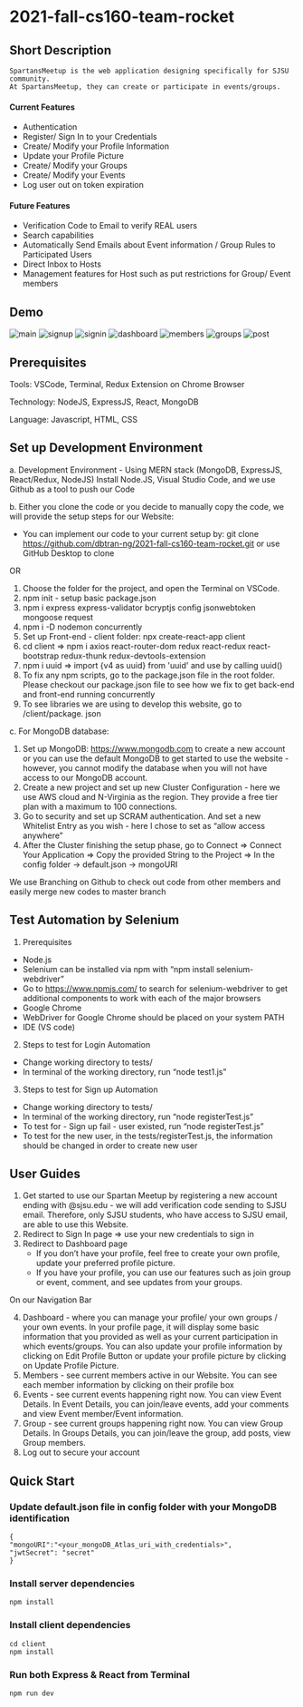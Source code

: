 # 2021-fall-cs160-team-rocket
## Short Description
    SpartansMeetup is the web application designing specifically for SJSU community.
    At SpartansMeetup, they can create or participate in events/groups. 
#### Current Features
- Authentication
- Register/ Sign In to your Credentials
- Create/ Modify your Profile Information
- Update your Profile Picture
- Create/ Modify your Groups
- Create/ Modify your Events
- Log user out on token expiration
#### Future Features
- Verification Code to Email to verify REAL users
- Search capabilities
- Automatically Send Emails about Event information / Group Rules to Participated Users
- Direct Inbox to Hosts
- Management features for Host such as put restrictions for Group/ Event members

## Demo
![main](https://user-images.githubusercontent.com/70964027/144965663-1ae73be1-e174-47b0-96ec-8ea3ae5ea175.png)
![signup](https://user-images.githubusercontent.com/70964027/144965602-c0d64d95-3d5b-48e0-94d2-b0fb978a14ff.png)
![signin](https://user-images.githubusercontent.com/70964027/144965658-4aa2fa45-8646-4130-87d6-b5c64c48da53.png)
![dashboard](https://user-images.githubusercontent.com/70964027/144965674-24bc1337-9230-4b66-b20f-ec778f52dcba.png)
![members](https://user-images.githubusercontent.com/70964027/144965677-db34b553-a6c6-43b2-8bba-70b316b2bce2.png)
![groups](https://user-images.githubusercontent.com/70964027/144965678-7275dde7-6dd5-4ea0-b6f1-1204b35c0ad6.png)
![post](https://user-images.githubusercontent.com/70964027/144965681-bd69c178-88fb-4613-aec1-8201a25d4b20.png)

## Prerequisites

Tools: VSCode, Terminal, Redux Extension on Chrome Browser

Technology: NodeJS, ExpressJS, React, MongoDB

Language: Javascript, HTML, CSS

## Set up Development Environment

a. Development Environment - Using MERN stack (MongoDB, ExpressJS, React/Redux, NodeJS)
Install Node.JS, Visual Studio Code, and we use Github as a tool to push our Code

b. Either you clone the code or you decide to manually copy the code, we will provide the setup steps for our Website:

- You can implement our code to your current setup by: git clone https://github.com/dbtran-ng/2021-fall-cs160-team-rocket.git or use GitHub Desktop to clone 

OR

1. Choose the folder for the project, and open the Terminal on VSCode.
2. npm init - setup basic package.json 
3. npm i express express-validator bcryptjs config jsonwebtoken mongoose request
4. npm i -D nodemon concurrently
5. Set up Front-end - client folder: npx create-react-app client
6. cd client => npm i axios react-router-dom redux react-redux react-bootstrap redux-thunk redux-devtools-extension
7. npm i uuid => import {v4 as uuid} from 'uuid' and use by calling uuid()
8. To fix any npm scripts, go to the package.json file in the root folder. Please checkout our package.json file to see how we fix to get back-end and front-end running concurrently
9. To see libraries we are using to develop this website, go to /client/package. json


c.  For MongoDB database:
1. Set up MongoDB: https://www.mongodb.com to create a new account or you can use the default MongoDB to get started to use the website - however, you cannot modify the database when you will not have access to our MongoDB account.
2. Create a new  project and set up new Cluster Configuration - here we use AWS cloud and N-Virginia as the region. They provide a free tier plan with a maximum to 100 connections.
3. Go to security and set up SCRAM authentication. And set a new Whitelist Entry as you wish - here I chose to set as “allow access anywhere”
4. After the Cluster finishing the setup phase, go to Connect => Connect Your Application => Copy the provided String to the Project  => In the config folder -> default.json -> mongoURI 

We use Branching on Github to check out code from other members and easily merge new codes to master branch


## Test Automation by Selenium
1. Prerequisites
- Node.js
- Selenium can be installed via npm with “npm install selenium-webdriver”
- Go to https://www.npmjs.com/ to search for selenium-webdriver to get additional components to work with each of the major browsers
- Google Chrome
- WebDriver for Google Chrome should be placed on your system PATH
- IDE (VS code)
2. Steps to test for Login Automation
- Change working directory to tests/
- In terminal of the working directory, run “node test1.js”
3. Steps to test for Sign up Automation
- Change working directory to tests/
- In terminal of the working directory, run “node registerTest.js”
- To test for - Sign up fail - user existed, run “node registerTest.js”
- To test for the new user, in the tests/registerTest.js, the information should be changed in order to create new user

## User Guides

1. Get started to use our Spartan Meetup by registering a new account ending with @sjsu.edu - we will add verification code sending to SJSU email. Therefore, only SJSU students, who have access to SJSU email, are able to use this Website.
2. Redirect to Sign In page => use your new credentials to sign in 
3. Redirect to Dashboard page 
    - If you don’t have your profile, feel free to create your own profile, update your preferred profile picture.
    - If you have your profile, you can use our features such as join group or event, comment, and see updates from your groups.

On our Navigation Bar

4. Dashboard - where you can manage your profile/ your own groups / your own events. In your profile page, it will display some basic information that you provided as well as  your current participation in which events/groups. You can also update your profile information by clicking on Edit Profile Button or update your profile picture by clicking on Update Profile Picture.
5. Members - see current members active in our Website. You can see each member information by clicking on their profile box
6. Events - see current events happening right now. You can view Event Details. 
In Event Details, you can join/leave events, add your comments and view Event member/Event information.
7. Group - see current groups happening right now. You can view Group Details.
In Groups Details, you can join/leave the group, add posts, view Group members.
8. Log out to secure your account

## Quick Start
### Update default.json file in config folder with your MongoDB identification
    {
    "mongoURI":"<your_mongoDB_Atlas_uri_with_credentials>",
    "jwtSecret": "secret"
    }
### Install server dependencies
    npm install
### Install client dependencies
    cd client
    npm install
### Run both Express & React from Terminal
    npm run dev
